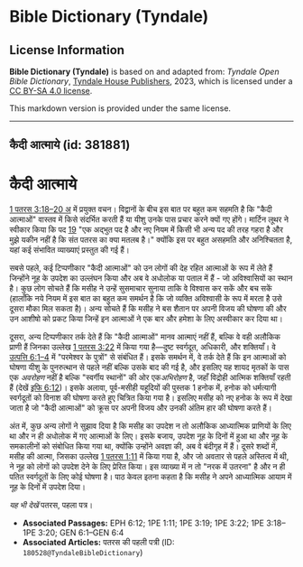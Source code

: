 # Bible Dictionary (Tyndale)

## License Information

**Bible Dictionary (Tyndale)** is based on and adapted from: _Tyndale Open Bible Dictionary_, [Tyndale House Publishers](https://tyndaleopenresources.com/), 2023, which is licensed under a [CC BY-SA 4.0 license](https://creativecommons.org/licenses/by-sa/4.0/legalcode.en).

This markdown version is provided under the same license.



--------------------------------

## कैदी आत्माये (id: 381881)

कैदी आत्माये
============

[1 पतरस 3:18–20 अ](https://ref.ly/1Pet3:18-1Pet3:20) में प्रयुक्त वचन। विद्वानों के बीच इस बात पर बहुत कम सहमति है कि "कैदी आत्माओं" वास्तव में किसे संदर्भित करती हैं या यीशु उनके पास प्रचार करने क्यों गए होंगे। मार्टिन लूथर ने स्वीकार किया कि पद [19](https://ref.ly/1Pet3:19) "एक अद्भुत पद है और नए नियम में किसी भी अन्य पद की तरह गहरा है और मुझे यकीन नहीं है कि संत पतरस का क्या मतलब है।" क्योंकि इस पर बहुत असहमति और अनिश्चितता है, यहां कई संभावित व्याख्याएं प्रस्तुत की गई हैं।

सबसे पहले, कई टिप्पणीकार "कैदी आत्माओं" को उन लोगों की देह रहित आत्माओं के रूप में लेते हैं जिन्होंने नूह के उपदेश का उल्लंघन किया और अब वे अधोलोक या पताल में हैं \- जो अविश्वासियों का स्थान है। कुछ लोग सोचते हैं कि मसीह ने उन्हें सुसमाचार सुनाया ताकि वे विश्वास कर सकें और बच सकें (हालाँकि नये नियम में इस बात का बहुत कम समर्थन है कि जो व्यक्ति अविश्वासी के रूप में मरता है उसे दूसरा मौका मिल सकता है)। अन्य सोचते हैं कि मसीह ने बस शैतान पर अपनी विजय की घोषणा की और उन आशीषो को प्रकट किया जिन्हें इन आत्माओं ने एक बार और हमेशा के लिए अस्वीकार कर दिया था।

दूसरा, अन्य टिप्पणीकार तर्क देते हैं कि "कैदी आत्माओं" मानव आत्माएं नहीं हैं, बल्कि वे वही अलौकिक प्राणी हैं जिनका उल्लेख [1 पतरस 3:22](https://ref.ly/1Pet3:22) में किया गया है—दुष्ट स्वर्गदूत, अधिकारी, और शक्तियाँ। वे [उत्पत्ति 6:1–4](https://ref.ly/Gen6:1-Gen6:4) में "परमेश्वर के पुत्रों" से संबंधित हैं। इसके समर्थन में, वे तर्क देते हैं कि इन आत्माओं को घोषणा यीशु के पुनरुत्थान से पहले नहीं बल्कि उसके बाद की गई है, और इसलिए यह शायद मृतकों के पास एक *अवरोहण* नहीं है बल्कि "स्वर्गीय स्थानों" की ओर एक*अभिरोहण* है, जहाँ विद्रोही आत्मिक शक्तियाँ रहती हैं (देखें [इफि 6:12](https://ref.ly/Eph6:12))। इसके अलावा, पूर्व\-मसीही यहूदियों की पुस्तक 1 हनोक में, हनोक को धर्मत्यागी स्वर्गदूतों को विनाश की घोषणा करते हुए चित्रित किया गया है। इसलिए मसीह को नए हनोक के रूप में देखा जाता है जो "कैदी आत्माओं" को क्रूस पर अपनी विजय और उनकी अंतिम हार की घोषणा करते हैं।

अंत में, कुछ अन्य लोगों ने सुझाव दिया है कि मसीह का उपदेश न तो अलौकिक आध्यात्मिक प्राणियों के लिए था और न ही अधोलोक में गए आत्माओं के लिए। इसके बजाय, उपदेश नूह के दिनों में हुआ था और नूह के समकालीनों को संबोधित किया गया था, क्योंकि उन्होंने अवज्ञा की, अब वे बंदीगृह में हैं। दूसरे शब्दों में, मसीह की आत्मा, जिसका उल्लेख [1 पतरस 1:11](https://ref.ly/1Pet1:11) में किया गया है, और जो अवतार से पहले अस्तित्व में थी, ने नूह को लोगों को उपदेश देने के लिए प्रेरित किया। इस व्याख्या में न तो "नरक में उतरना" है और न ही पतित स्वर्गदूतों के लिए कोई घोषणा है। पाठ केवल इतना कहता है कि मसीह ने अपने आध्यात्मिक आयाम में नूह के दिनों में उपदेश दिया।

*यह भी देखें* पतरस, पहला पत्र।

* **Associated Passages:** EPH 6:12; 1PE 1:11; 1PE 3:19; 1PE 3:22; 1PE 3:18–1PE 3:20; GEN 6:1–GEN 6:4
* **Associated Articles:** पतरस की पहली पत्री (ID: `180528@TyndaleBibleDictionary`)

